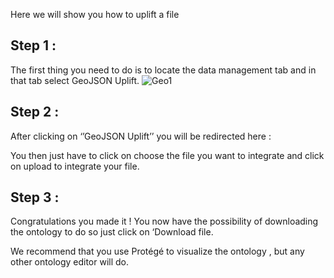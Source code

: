Here we will show you how to uplift a file

## Step 1 :
The first thing you need to do is to locate the data management tab and in that tab select GeoJSON Uplift.
![Geo1](../images/Geo1jpg)







## Step 2 :
After clicking on ‘’GeoJSON Uplift’’ you will be redirected here :




You then just have to click on choose the file you want to integrate and click on upload to integrate your file.





## Step 3 :
Congratulations you made it !
You now have the possibility of downloading the ontology  to do so just click on ‘Download file.






We recommend that you use Protégé to visualize the ontology , but any other ontology editor will do.
